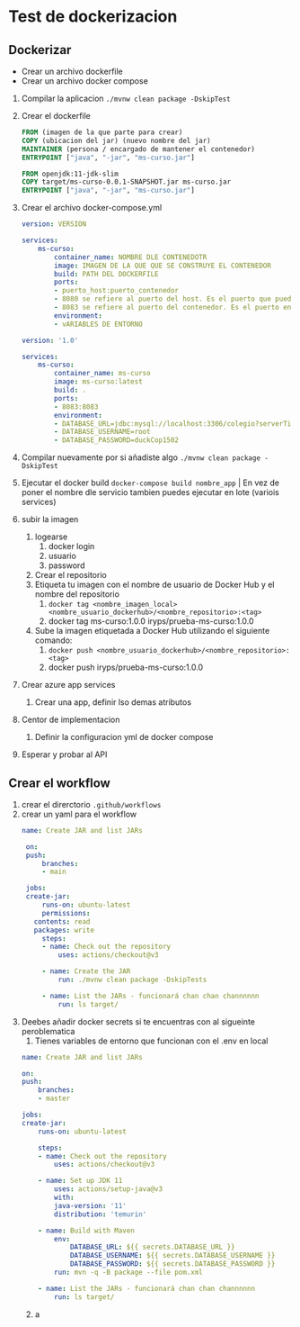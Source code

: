 # Test de dockerizacion

## Dockerizar  

- Crear un archivo dockerfile
- Crear un archivo docker compose


1. Compilar la aplicacion `./mvnw clean package -DskipTest`
2. Crear el dockerfile

    ```dockerfile
    FROM (imagen de la que parte para crear)
    COPY (ubicacion del jar) (nuevo nombre del jar)
    MAINTAINER (persona / encargado de mantener el contenedor)
    ENTRYPOINT ["java", "-jar", "ms-curso.jar"]
    ```

    ```dockerfile
    FROM openjdk:11-jdk-slim
    COPY target/ms-curso-0.0.1-SNAPSHOT.jar ms-curso.jar
    ENTRYPOINT ["java", "-jar", "ms-curso.jar"]
    ```
3. Crear el archivo docker-compose.yml

    ```yml
    version: VERSION

    services:
        ms-curso:
            container_name: NOMBRE DLE CONTENEDOTR
            image: IMAGEN DE LA QUE QUE SE CONSTRUYE EL CONTENEDOR
            build: PATH DEL DOCKERFILE
            ports:
            - puerto_host:puerto_contenedor
            - 8080 se refiere al puerto del host. Es el puerto que puedes utilizar para acceder a tu aplicación desde el host.
            - 8083 se refiere al puerto del contenedor. Es el puerto en el que la aplicación dentro del contenedor está escuchando.
            environment:
            - vARIABLES DE ENTORNO
    ```

    ```yml
    version: '1.0'

    services:
        ms-curso:
            container_name: ms-curso
            image: ms-curso:latest
            build: .
            ports:
            - 8083:8083
            environment:
            - DATABASE_URL=jdbc:mysql://localhost:3306/colegio?serverTimezone=GMT-5
            - DATABASE_USERNAME=root
            - DATABASE_PASSWORD=duckCop1502
    ```
4. Compilar nuevamente por si añadiste algo `./mvnw clean package -DskipTest`
5. Ejecutar el docker build `docker-compose build nombre_app` | En vez de poner el nombre dle servicio tambien puedes ejecutar en lote (variois services)

6. subir la imagen
   1. logearse
      1. docker login
      2. usuario
      3. password
   2. Crear el repositorio
   3. Etiqueta tu imagen con el nombre de usuario de Docker Hub y el nombre del repositorio
      1. `docker tag <nombre_imagen_local> <nombre_usuario_dockerhub>/<nombre_repositorio>:<tag>`
      2. docker tag ms-curso:1.0.0 iryps/prueba-ms-curso:1.0.0
   4. Sube la imagen etiquetada a Docker Hub utilizando el siguiente comando:
      1. `docker push <nombre_usuario_dockerhub>/<nombre_repositorio>:<tag>`
      2. docker push iryps/prueba-ms-curso:1.0.0
7.  Crear azure app services
    1.  Crear una app, definir lso demas atributos
8.  Centor de implementacion
    1.  Definir la configuracion yml de docker compose
9.  Esperar y probar al API


## Crear el workflow

1. crear el direrctorio `.github/workflows`
2. crear un yaml para el workflow
   ```yml
   name: Create JAR and list JARs

    on:
    push:
        branches:
        - main

    jobs:
    create-jar:
        runs-on: ubuntu-latest
        permissions:
      contents: read
      packages: write
        steps:
        - name: Check out the repository
            uses: actions/checkout@v3

        - name: Create the JAR
            run: ./mvnw clean package -DskipTests

        - name: List the JARs - funcionará chan chan channnnnn
            run: ls target/
   ```
3. Deebes añadir docker secrets si te encuentras con al sigueinte peroblematica
   1. Tienes variables de entorno que funcionan con el .env en local
    ```yml
    name: Create JAR and list JARs

    on:
    push:
        branches:
        - master

    jobs:
    create-jar:
        runs-on: ubuntu-latest

        steps:
        - name: Check out the repository
            uses: actions/checkout@v3

        - name: Set up JDK 11
            uses: actions/setup-java@v3
            with:
            java-version: '11'
            distribution: 'temurin'

        - name: Build with Maven
            env:
                DATABASE_URL: ${{ secrets.DATABASE_URL }}
                DATABASE_USERNAME: ${{ secrets.DATABASE_USERNAME }}
                DATABASE_PASSWORD: ${{ secrets.DATABASE_PASSWORD }}
            run: mvn -q -B package --file pom.xml

        - name: List the JARs - funcionará chan chan channnnnn
            run: ls target/
    ```
   2. a